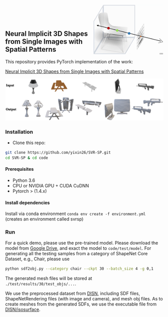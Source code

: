 <img src='fig/sp.gif' align="right" width=225>
<br><br><br>

## Neural Implicit 3D Shapes from Single Images with Spatial Patterns

This repository provides PyTorch implementation of the work:

[Neural Implicit 3D Shapes from Single Images with Spatial Patterns](https://arxiv.org/pdf/2106.03087.pdf)

<img src="./fig/result.png" width="700" />


### Installation
- Clone this repo:
```bash
git clone https://github.com/yixin26/SVR-SP.git
cd SVR-SP & cd code
```

#### Prerequisites
- Python 3.6
- CPU or NVIDIA GPU + CUDA CuDNN
- Pytorch > (1.4.x)

#### Install dependencies
Install via conda environment `conda env create -f environment.yml` (creates an environment called svrsp)


### Run

For a quick demo, please use the pre-trained model. Please download the model from [Google Drive](https://drive.google.com/file/d/1gLNrlg0NLG6VndslWMTRZqU6ZqV9P-ax/view?usp=sharing),
and exact the model to ```code/test/model```.
For generating all the testing samples from a category of ShapeNet Core Dataset, e.g., Chair, please use

```bash
python sdf2obj.py --category chair --ckpt 30 --batch_size 4 -g 0,1
```
The generated mesh files will be stored at  ```./test/results/30/test_objs/...```. 

We use the preprocessed dataset from [DISN](https://github.com/laughtervv/DISN), including SDF files, ShapeNetRendering files (with image and camera), and mesh obj files.
As to create meshes from the generated SDFs, we use the executable file from [DISN/isosurface](https://github.com/laughtervv/DISN/tree/master/isosurface).


